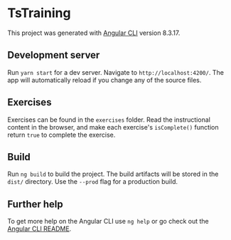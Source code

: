# TsTraining

This project was generated with [Angular CLI](https://github.com/angular/angular-cli) version 8.3.17.

## Development server

Run `yarn start` for a dev server. Navigate to `http://localhost:4200/`. The app will automatically reload if you change any of the source files.

## Exercises

Exercises can be found in the `exercises` folder. Read the instructional content
in the browser, and make each exercise's `isComplete()` function return `true`
 to complete the exercise.

## Build

Run `ng build` to build the project. The build artifacts will be stored in the `dist/` directory. Use the `--prod` flag for a production build.


## Further help

To get more help on the Angular CLI use `ng help` or go check out the [Angular CLI README](https://github.com/angular/angular-cli/blob/master/README.md).
